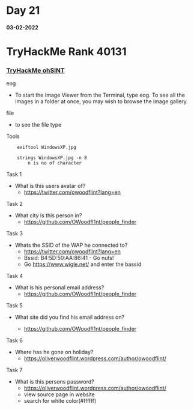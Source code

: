 #	Day 21

#### 03-02-2022

# TryHackMe Rank  40131


### [TryHackMe ohSINT](https://tryhackme.com/room/ohsint)

eog <file-name>

-	To start the Image Viewer from the Terminal, type eog. To see all the images in a folder at once, you may wish to browse the image gallery.

file <file-name>

- to see the file type

Tools
```
	exiftool WindowsXP.jpg

	strings WindowsXP.jpg -n 8
		n is no of character

```

Task 1

- What is this users avatar of?
	- https://twitter.com/owoodflint?lang=en

Task 2
- What city is this person in?
	- https://github.com/OWoodfl1nt/people_finder

Task 3
- Whats the SSID of the WAP he connected to?
	- https://twitter.com/owoodflint?lang=en
	- Bssid: B4:5D:50:AA:86:41 - Go nuts!
	- Go https://www.wigle.net/ and enter the bassid

Task 4
- What is his personal email address?
	- https://github.com/OWoodfl1nt/people_finder


Task 5
- What site did you find his email address on?

	- https://github.com/OWoodfl1nt/people_finder

Task 6
- Where has he gone on holiday?
	- https://oliverwoodflint.wordpress.com/author/owoodflint/


Task 7
- What is this persons password?
	- https://oliverwoodflint.wordpress.com/author/owoodflint/
	- view source page in website
	- search for white color(#ffffff)
